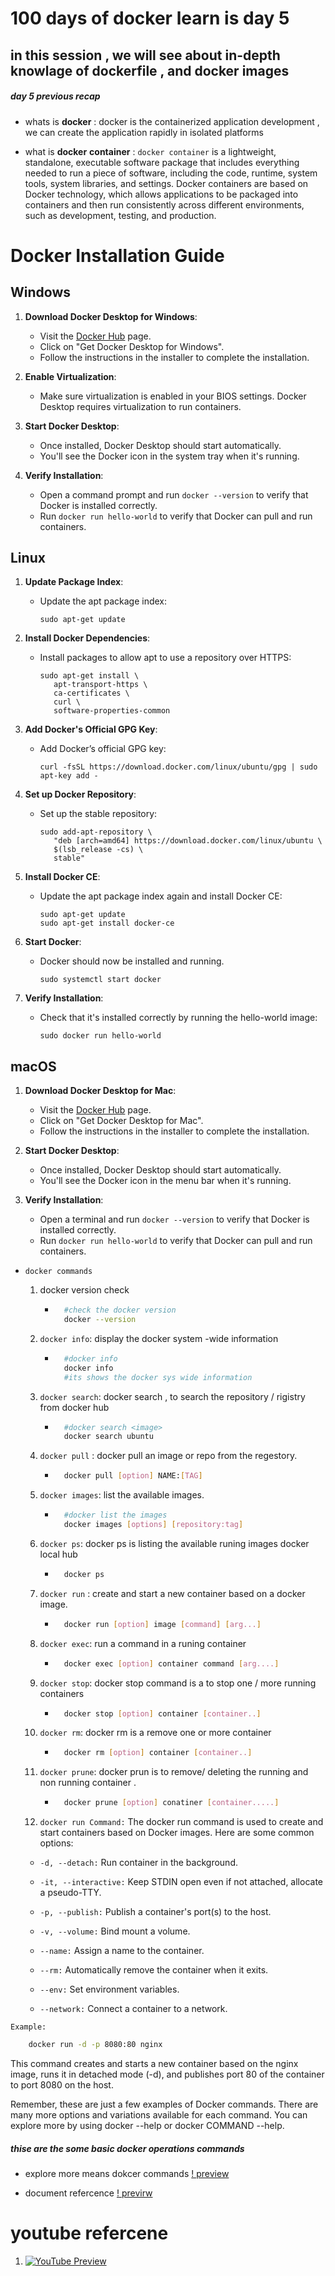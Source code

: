 # 100 days of docker learn is day 5
## in this session , we will see about in-depth knowlage of dockerfile , and docker images


##### day 5  previous recap 

* whats is **docker** : docker is the containerized application development , we can create the application rapidly in isolated platforms

* what is **docker** **container** : ``docker container``  is a lightweight, standalone, executable software package that includes everything needed to run a piece of software, including the code, runtime, system tools, system libraries, and settings. Docker containers are based on Docker technology, which allows applications to be packaged into containers and then run consistently across different environments, such as development, testing, and production.


# Docker Installation Guide

## Windows

1. **Download Docker Desktop for Windows**: 
   - Visit the [Docker Hub](https://hub.docker.com/editions/community/docker-ce-desktop-windows) page.
   - Click on "Get Docker Desktop for Windows".
   - Follow the instructions in the installer to complete the installation.

2. **Enable Virtualization**: 
   - Make sure virtualization is enabled in your BIOS settings. Docker Desktop requires virtualization to run containers.

3. **Start Docker Desktop**: 
   - Once installed, Docker Desktop should start automatically.
   - You'll see the Docker icon in the system tray when it's running.

4. **Verify Installation**: 
   - Open a command prompt and run `docker --version` to verify that Docker is installed correctly.
   - Run `docker run hello-world` to verify that Docker can pull and run containers.

## Linux

1. **Update Package Index**: 
   - Update the apt package index:
     ```
     sudo apt-get update
     ```

2. **Install Docker Dependencies**: 
   - Install packages to allow apt to use a repository over HTTPS:
     ```
     sudo apt-get install \
        apt-transport-https \
        ca-certificates \
        curl \
        software-properties-common
     ```

3. **Add Docker's Official GPG Key**: 
   - Add Docker’s official GPG key:
     ```
     curl -fsSL https://download.docker.com/linux/ubuntu/gpg | sudo apt-key add -
     ```

4. **Set up Docker Repository**: 
   - Set up the stable repository:
     ```
     sudo add-apt-repository \
        "deb [arch=amd64] https://download.docker.com/linux/ubuntu \
        $(lsb_release -cs) \
        stable"
     ```

5. **Install Docker CE**: 
   - Update the apt package index again and install Docker CE:
     ```
     sudo apt-get update
     sudo apt-get install docker-ce
     ```

6. **Start Docker**: 
   - Docker should now be installed and running.
     ```
     sudo systemctl start docker
     ```

7. **Verify Installation**: 
   - Check that it's installed correctly by running the hello-world image:
     ```
     sudo docker run hello-world
     ```

## macOS

1. **Download Docker Desktop for Mac**: 
   - Visit the [Docker Hub](https://hub.docker.com/editions/community/docker-ce-desktop-mac) page.
   - Click on "Get Docker Desktop for Mac".
   - Follow the instructions in the installer to complete the installation.

2. **Start Docker Desktop**: 
   - Once installed, Docker Desktop should start automatically.
   - You'll see the Docker icon in the menu bar when it's running.

3. **Verify Installation**: 
   - Open a terminal and run `docker --version` to verify that Docker is installed correctly.
   - Run `docker run hello-world` to verify that Docker can pull and run containers.


* ``docker commands`` 

    1. docker version check 

        * ```bash
            #check the docker version
            docker --version
            ``` 
    2. ``docker info``: display the docker system -wide information

        * ```bash 
            #docker info
            docker info 
            #its shows the docker sys wide information
            ```

    3. ``docker search``: docker search , to search the repository / rigistry from docker hub 

        * ```bash
            #docker search <image>
            docker search ubuntu 
            ```
    4. ``docker pull`` : docker pull an image or repo from the regestory.

        * ```bash
            docker pull [option] NAME:[TAG] 
            ```

    5. ``docker images``: list the available images.

        * ```bash
            #docker list the images
            docker images [options] [repository:tag] 
            ```

    6. ``docker ps``: docker ps is listing the available runing images docker local hub

        * ```bash
            docker ps 
            ```

    7. ``docker run`` : create and start a new container based on a docker image.

        * ```bash
            docker run [option] image [command] [arg...] 
            ```

    8. ``docker exec``: run a command in a runing container 
        
        * ```bash
            docker exec [option] container command [arg....]
            ```

    9. ``docker stop``: docker stop command is a to stop one / more running containers 

        * ```bash
            docker stop [option] container [container..]
            ``` 

    10. ``docker rm``: docker rm is a remove one or more container 

        * ```bash
            docker rm [option] container [container..]
            ```

    11. ``docker prune``: docker prun is to remove/ deleting the running and non running container .

        * ```bash
            docker prune [option] conatiner [container.....] 
            ```


    12. ``docker run Command:``
The docker run command is used to create and start containers based on Docker images. Here are some common options:

    * ``-d, --detach:`` Run container in the background.
    
    * ``-it, --interactive:`` Keep STDIN open even if not attached, allocate a pseudo-TTY.
    
    * ``-p, --publish:`` Publish a container's port(s) to the host.
    
    * ``-v, --volume:`` Bind mount a volume.

    * ``--name:`` Assign a name to the container.
    
    * ``--rm:`` Automatically remove the container when it exits.
    
    * ``--env:`` Set environment variables.
    
    * ``--network:`` Connect a container to a network.

``Example:``

```bash 
    docker run -d -p 8080:80 nginx
```

This command creates and starts a new container based on the nginx image, runs it in detached mode (-d), and publishes port 80 of the container to port 8080 on the host.

Remember, these are just a few examples of Docker commands. There are many more options and variations available for each command. You can explore more by using docker --help or docker COMMAND --help.

##### thise are the some basic docker operations commands 

* explore more means dokcer commands [! preview](../day_4/Dockerfile)

* document refercence [! previrw](https://docs.docker.com/)

# youtube refercene

1. [![YouTube Preview](https://img.youtube.com/)](https://www.youtube.com/watch?v=3c-iBn73dDE&pp=ygUHZG9ja2VyIA%3D%3D)
